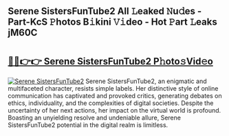 ## Serene SistersFunTube2 All 𝙻eaked 𝙽u𝚍es - Part-KcS 𝙿hotos B𝚒kini 𝚅𝚒deo - Hot 𝙿art 𝙻eaks jM60C

# <h2><a href="http://ld44t3b.urlbe.top/?page=Serene+SistersFunTube2">🔗🔗👉👉 Serene SistersFunTube2 P𝚑oto𝚜Vid𝚎o</a></h2>

[![Serene SistersFunTube2](https://i.imgur.com/eBuTRDB.gif)](http://ld44t3b.urlbe.top/?page=Serene+SistersFunTube2)
Serene SistersFunTube2, an enigmatic and multifaceted character, resists simple labels. Her distinctive style of online communication has captivated and provoked critics, generating debates on ethics, individuality, and the complexities of digital societies. Despite the uncertainty of her next actions, her impact on the virtual world is profound. Boasting an unyielding resolve and undeniable allure, Serene SistersFunTube2 potential in the digital realm is limitless.
